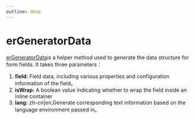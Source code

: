 ```yaml
---
outline: deep
---
```

# erGeneratorData

[erGeneratorData](https://github.com/Liberty-liu/Everright-formEditor/blob/main/packages/formEditor/generatorData.js)is a helper method used to generate the data structure for form fields. It takes three parameters：

1. **field:** Field data, including various properties and configuration information of the field。
2. **isWrap:** A boolean value indicating whether to wrap the field inside an inline container
3. **lang:** zh-cn|en,Generate corresponding text information based on the language environment passed in。
